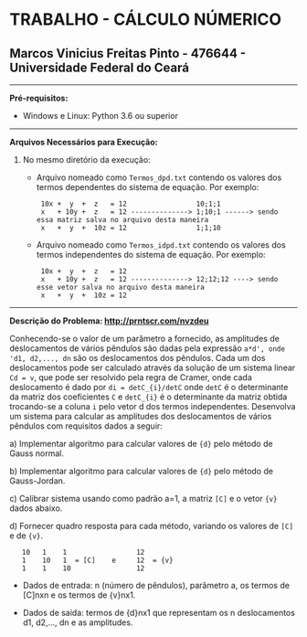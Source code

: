 # TRABALHO - CÁLCULO NÚMERICO
## **Marcos Vinicius Freitas Pinto - 476644 - Universidade Federal do Ceará**
******************************************************

**Pré-requisitos:**

* Windows e Linux: Python 3.6 ou superior
******************************************************

**Arquivos Necessários para Execução:**

1. No mesmo diretório da execução:
   - Arquivo nomeado como `Termos_dpd.txt` contendo os valores dos termos dependentes do sistema de equação.    Por exemplo:
   
          10x +  y  +  z   = 12                 10;1;1 
          x   + 10y +  z   = 12 --------------> 1;10;1 ------> sendo essa matriz salva no arquivo desta maneira
          x   +  y  +  10z = 12                 1;1;10  

   
   - Arquivo nomeado como `Termos_idpd.txt` contendo os valores dos termos independentes do sistema de equação. Por exemplo:
      
          10x +  y  +  z   = 12
          x   + 10y +  z   = 12 --------------> 12;12;12 ----> sendo esse vetor salva no arquivo desta maneira
          x   +  y  +  10z = 12   
          
******************************************************
**Descrição do Problema: http://prntscr.com/nvzdeu**

Conhecendo-se o valor de um parâmetro a fornecido, as amplitudes de deslocamentos de vários pêndulos são
dadas pela expressão `a*d', onde 'd1, d2,..., dn` são os deslocamentos dos pêndulos. Cada um dos deslocamentos
pode ser calculado através da solução de um sistema linear `Cd = v`, que pode ser resolvido pela regra de
Cramer, onde cada deslocamento é dado por `di = detC_{i}/detC` onde `detC` é o determinante da matriz dos
coeficientes `C` e `detC_{i}` é o determinante da matriz obtida trocando-se a coluna `i` pelo vetor d dos termos
independentes. Desenvolva um sistema para calcular as amplitudes dos deslocamentos de vários pêndulos
com requisitos dados a seguir:

a) Implementar algoritmo para calcular valores de `{d}` pelo método de Gauss normal.

b) Implementar algoritmo para calcular valores de `{d}` pelo método de Gauss-Jordan.

c) Calibrar sistema usando como padrão a=1, a matriz `[C]` e o vetor `{v}` dados abaixo.

d) Fornecer quadro resposta para cada método, variando os valores de `[C]` e de `{v}`.

       10   1    1                 12
       1    10   1  = [C]    e     12  = {v}          
       1    1    10                12


- Dados de entrada: n (número de pêndulos), parâmetro a, os termos de [C]nxn e os termos de {v}nx1.

- Dados de saída: termos de {d}nx1 que representam os n deslocamentos d1, d2,..., dn e as amplitudes.


